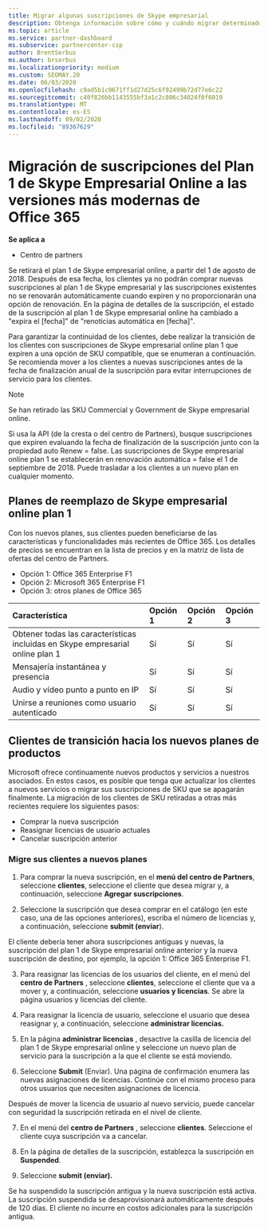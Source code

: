 ```yaml
---
title: Migrar algunas suscripciones de Skype empresarial
description: Obtenga información sobre cómo y cuándo migrar determinados clientes con suscripciones de Skype empresarial online plan 1 que expiren a las nuevas versiones de Office 365.
ms.topic: article
ms.service: partner-dashboard
ms.subservice: partnercenter-csp
author: BrentSerbus
ms.author: brserbus
ms.localizationpriority: medium
ms.custom: SEOMAY.20
ms.date: 06/03/2020
ms.openlocfilehash: c9ad5b1c0671ff1d27d25c6f92499b72d77e6c22
ms.sourcegitcommit: c40f826bb1143555bf3a1c2c806c34024f0f6019
ms.translationtype: MT
ms.contentlocale: es-ES
ms.lasthandoff: 09/02/2020
ms.locfileid: "89367629"
---
```

# <a name="migrate-skype-for-business-online-plan-1-subscriptions-to-newer-office-365-versions"></a>Migración de suscripciones del Plan 1 de Skype Empresarial Online a las versiones más modernas de Office 365

**Se aplica a**

- Centro de partners

Se retirará el plan 1 de Skype empresarial online, a partir del 1 de agosto de 2018. Después de esa fecha, los clientes ya no podrán comprar nuevas suscripciones al plan 1 de Skype empresarial y las suscripciones existentes no se renovarán automáticamente cuando expiren y no proporcionarán una opción de renovación. En la página de detalles de la suscripción, el estado de la suscripción al plan 1 de Skype empresarial online ha cambiado a "expira el [fecha]" de "renoticias automática en [fecha]".  

Para garantizar la continuidad de los clientes, debe realizar la transición de los clientes con suscripciones de Skype empresarial online plan 1 que expiren a una opción de SKU compatible, que se enumeran a continuación. Se recomienda mover a los clientes a nuevas suscripciones antes de la fecha de finalización anual de la suscripción para evitar interrupciones de servicio para los clientes. 

>[!NOTE]
>Se han retirado las SKU Commercial y Government de Skype empresarial online.

Si usa la API (de la cresta o del centro de Partners), busque suscripciones que expiren evaluando la fecha de finalización de la suscripción junto con la propiedad auto Renew = false. Las suscripciones de Skype empresarial online plan 1 se establecerán en renovación automática = false el 1 de septiembre de 2018. Puede trasladar a los clientes a un nuevo plan en cualquier momento. 

## <a name="skype-for-business-online-plan-1-replacement-plans"></a>Planes de reemplazo de Skype empresarial online plan 1

Con los nuevos planes, sus clientes pueden beneficiarse de las características y funcionalidades más recientes de Office 365. Los detalles de precios se encuentran en la lista de precios y en la matriz de lista de ofertas del centro de Partners. 

- Opción 1: Office 365 Enterprise F1
- Opción 2: Microsoft 365 Enterprise F1
- Opción 3: otros planes de Office 365

|**Característica**    |**Opción 1**   |**Opción 2**   |**Opción 3**   |
|:-----------------|:-----------------|:-------------|:------------|
|Obtener todas las características incluidas en Skype empresarial online plan 1|Sí   |Sí   |Sí   |
|Mensajería instantánea y presencia |Sí   |Sí   |Sí   |
|Audio y vídeo punto a punto en IP|Sí   |Sí   |Sí   
|Unirse a reuniones como usuario autenticado| Sí   |Sí   |Sí   |

## <a name="transition-customers-to-new-product-plans"></a>Clientes de transición hacia los nuevos planes de productos

Microsoft ofrece continuamente nuevos productos y servicios a nuestros asociados. En estos casos, es posible que tenga que actualizar los clientes a nuevos servicios o migrar sus suscripciones de SKU que se apagarán finalmente. La migración de los clientes de SKU retiradas a otras más recientes requiere los siguientes pasos:

- Comprar la nueva suscripción
- Reasignar licencias de usuario actuales
- Cancelar suscripción anterior

### <a name="migrate-your-customers-to-new-plans"></a>Migre sus clientes a nuevos planes

1. Para comprar la nueva suscripción, en el **menú del centro de Partners**, seleccione **clientes**, seleccione el cliente que desea migrar y, a continuación, seleccione **Agregar suscripciones**.

2. Seleccione la suscripción que desea comprar en el catálogo (en este caso, una de las opciones anteriores), escriba el número de licencias y, a continuación, seleccione **submit (enviar**). 

El cliente debería tener ahora suscripciones antiguas y nuevas, la suscripción del plan 1 de Skype empresarial online anterior y la nueva suscripción de destino, por ejemplo, la opción 1: Office 365 Enterprise F1.

3. Para reasignar las licencias de los usuarios del cliente, en el menú del **centro de Partners** , seleccione **clientes**, seleccione el cliente que va a mover y, a continuación, seleccione **usuarios y licencias**. Se abre la página usuarios y licencias del cliente.

4. Para reasignar la licencia de usuario, seleccione el usuario que desea reasignar y, a continuación, seleccione **administrar licencias.**

5. En la página **administrar licencias** , desactive la casilla de licencia del plan 1 de Skype empresarial online y seleccione un nuevo plan de servicio para la suscripción a la que el cliente se está moviendo.

6. Seleccione **Submit** (Enviar). Una página de confirmación enumera las nuevas asignaciones de licencias. Continúe con el mismo proceso para otros usuarios que necesiten asignaciones de licencia.

Después de mover la licencia de usuario al nuevo servicio, puede cancelar con seguridad la suscripción retirada en el nivel de cliente.

7. En el menú del **centro de Partners** , seleccione **clientes**. Seleccione el cliente cuya suscripción va a cancelar.

8. En la página de detalles de la suscripción, establezca la suscripción en **Suspended**.

9. Seleccione **submit (enviar).**

Se ha suspendido la suscripción antigua y la nueva suscripción está activa. La suscripción suspendida se desaprovisionará automáticamente después de 120 días. El cliente no incurre en costos adicionales para la suscripción antigua.

